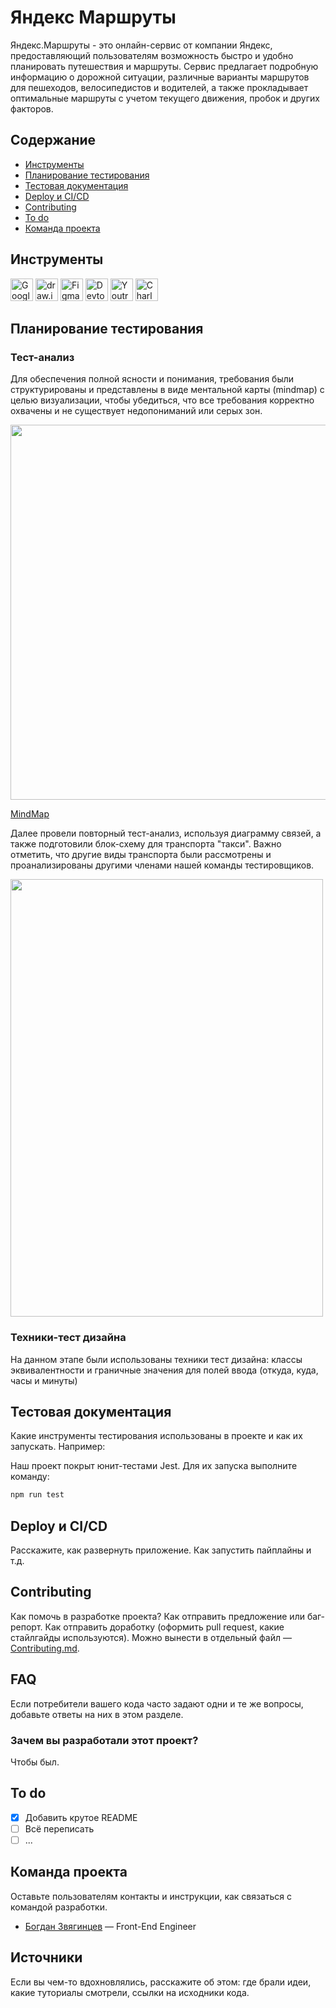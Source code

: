 # Яндекс Маршруты

Яндекс.Маршруты - это онлайн-сервис от компании Яндекс, предоставляющий пользователям возможность быстро и удобно планировать путешествия и маршруты. Сервис предлагает подробную информацию о дорожной ситуации, различные варианты маршрутов для пешеходов, велосипедистов и водителей, а также прокладывает оптимальные маршруты с учетом текущего движения, пробок и других факторов. 

## Содержание
- [Инструменты](#иструменты)
- [Планирование тестирования](#планированиетестирования)
- [Тестовая документация](#тестоваядокументация)
- [Deploy и CI/CD](#deploy-и-ci/cd)
- [Contributing](#contributing)
- [To do](#to-do)
- [Команда проекта](#команда-проекта)

## Инструменты
<p align="left"> 
  <a href="https://docs.google.com/" target="_blank" rel="noreferrer"><img src="https://w7.pngwing.com/pngs/240/1015/png-transparent-g-suite-google-docs-google-angle-rectangle-logo.png" width="36" height="36" alt="Google Sheets" /></a>
  <a href="https://app.diagrams.net" target="_blank" rel="noreferrer"><img src="https://upload.wikimedia.org/wikipedia/commons/thumb/3/3e/Diagrams.net_Logo.svg/2048px-Diagrams.net_Logo.svg.png" width="36" height="36" alt="draw.io" /></a>
  <a href="https://www.figma.com/" target="_blank" rel="noreferrer"><img src="https://raw.githubusercontent.com/danielcranney/readme-generator/main/public/icons/skills/figma-colored.svg" width="36" height="36" alt="Figma" /></a>
  <a><img src="https://d33wubrfki0l68.cloudfront.net/38b5c953a4667366685d55db55d057c86db1fc54/a0fdc/static/acae6b24d940347661ca901ea07f47c1/chrome-dev-logo-icon.png" width="36" height="36" alt="Devtools" /></a>
  <a href="https://www.jetbrains.com/youtrack/" target="_blank" rel="noreferrer"><img src="https://upload.wikimedia.org/wikipedia/commons/9/95/YouTrack_Icon.png" width="36" height="36" alt="Youtrack" /></a>
  <a href="https://www.charlesproxy.com/" target="_blank" rel="noreferrer"><img src="https://davidwalsh.name/demo/charlesproxyicon.svg" width="36" height="36" alt="Charles" /></a>
</p> 



## Планирование тестирования

### Тест-анализ

Для обеспечения полной ясности и понимания, требования были структурированы и представлены в виде ментальной карты (mindmap) с целью визуализации, чтобы убедиться, что все требования корректно охвачены и не существует недопониманий или серых зон.

<img src="https://github.com/SofiiaSleptsova/Yandex_Marshruty/assets/147629405/f27075d3-effe-4410-861f-7ea64602ace7" width="800" height="600">

[MindMap](https://drive.google.com/file/d/113BxIc8RQGmKBALEat-KJPAvswUswN1x/view?usp=sharing)

Далее провели повторный тест-анализ, используя диаграмму связей, а также подготовили блок-схему для транспорта "такси". Важно отметить, что другие виды транспорта были рассмотрены и проанализированы другими членами нашей команды тестировщиков.

<img src="https://github.com/SofiiaSleptsova/Yandex_Marshruty/assets/147629405/3b7f2a5d-9fe2-41cb-95e1-99b4237f61f2" width="500" height="700">

### Техники-тест дизайна

На данном этапе были использованы техники тест дизайна: классы эквивалентности и граничные значения для полей ввода (откуда, куда, часы и минуты)


## Тестовая документация
Какие инструменты тестирования использованы в проекте и как их запускать. Например:

Наш проект покрыт юнит-тестами Jest. Для их запуска выполните команду:
```sh
npm run test
```

## Deploy и CI/CD
Расскажите, как развернуть приложение. Как запустить пайплайны и т.д.

## Contributing
Как помочь в разработке проекта? Как отправить предложение или баг-репорт. Как отправить доработку (оформить pull request, какие стайлгайды используются). Можно вынести в отдельный файл — [Contributing.md](./CONTRIBUTING.md).

## FAQ 
Если потребители вашего кода часто задают одни и те же вопросы, добавьте ответы на них в этом разделе.

### Зачем вы разработали этот проект?
Чтобы был.

## To do
- [x] Добавить крутое README
- [ ] Всё переписать
- [ ] ...

## Команда проекта
Оставьте пользователям контакты и инструкции, как связаться с командой разработки.

- [Богдан Звягинцев](tg://resolve?domain=bzvyagintsev) — Front-End Engineer

## Источники
Если вы чем-то вдохновлялись, расскажите об этом: где брали идеи, какие туториалы смотрели, ссылки на исходники кода. 
